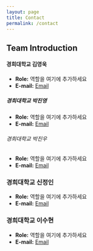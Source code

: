 ```yaml
---
layout: page
title: Contact
permalink: /contact
---
```


## Team Introduction

#### 경희대학교 김영욱
- **Role:** 역할을 여기에 추가하세요
- **E-mail:** [Email](mailto:your_email@example.com)

##### 경희대학교 박진영
- **Role:** 역할을 여기에 추가하세요
- **E-mail:** [Email](mailto:your_email@example.com)

###### 경희대학교 박진우
- **Role:** 역할을 여기에 추가하세요
- **E-mail:** [Email](mailto:p_jinwoo98@naver.com)

### 경희대학교 신정인 ###
- **Role:** 역할을 여기에 추가하세요
- **E-mail:** [Email](mailto:your_email@example.com)

### 경희대학교 이수현
- **Role:** 역할을 여기에 추가하세요
- **E-mail:** [Email](mailto:your_email@example.com)
